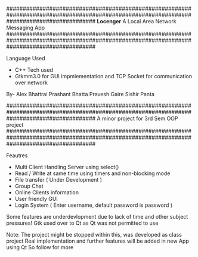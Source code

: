 ###########################################################################################################################################
                                                          <b>Locenger</b>
                                                    A Local Area Network Messaging App 
###########################################################################################################################################

Language Used
* C++
Tech used
* Gtkmm3.0 for GUI impmlementation and TCP Socket for communication over network

By-
Alex Bhattrai
Prashant Bhatta
Pravesh Gaire
Sishir Panta


###########################################################################################################################################
                                                   A minor project for 3rd Sem OOP project 
###########################################################################################################################################

Feautres
* Multi Client Handling Server using select()
* Read / Write at same time using timers and non-blocking mode
* File transfer ( Under Development ) 
* Group Chat
* Online Clients information
* User friendly GUI 
* Login System ( Enter username, default password is password ) 

Some features are underdevlopment due to lack of time and other subject pressures! 
Gtk used over to Qt as Qt was not permitted to use

Note:
The project might be stopped within this, was developed as class project
Real implementation and further features will be added in new App using Qt 
So follow for more 
